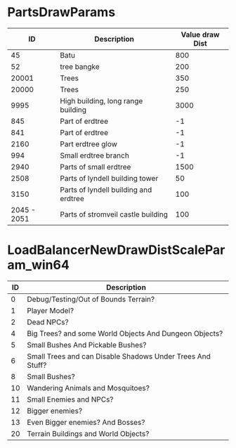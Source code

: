 # PartsDrawParams

| ID          | Description                           | Value draw Dist |
| ----------- | ------------------------------------- | --------------- |
| 45          | Batu                                  | 800             |
| 52          | tree bangke                           | 200             |
| 20001       | Trees                                 | 350             |
| 20000       | Trees                                 | 250             |
| 9995        | High building, long range building    | 3000            |
| 845         | Part of erdtree                       | -1              |
| 841         | Part of erdtree                       | -1              |
| 2160        | Part erdtree glow                     | -1              |
| 994         | Small erdtree branch                  | -1              |
| 2940        | Parts of small erdtree                | 1500            |
| 2508        | Parts of lyndell building tower       | 50              |
| 3150        | Parts of lyndell building and erdtree | 100             |
| 2045 - 2051 | Parts of stromveil castle building    | 100             |

# LoadBalancerNewDrawDistScaleParam_win64

| ID  | Description                                                |
| --- | ---------------------------------------------------------- |
| 0   | Debug/Testing/Out of Bounds Terrain?                       |
| 1   | Player Model?                                              |
| 2   | Dead NPCs?                                                 |
| 4   | Big Trees? and some World Objects And Dungeon Objects?     |
| 5   | Small Bushes And Pickable Bushes?                          |
| 6   | Small Trees and can Disable Shadows Under Trees And Stuff? |
| 8   | Small Bushes?                                              |
| 10  | Wandering Animals and Mosquitoes?                          |
| 11  | Small Enemies and NPCs?                                    |
| 12  | Bigger enemies?                                            |
| 13  | Even Bigger enemies? And Bosses?                           |
| 20  | Terrain Buildings and World Objects?                       |
